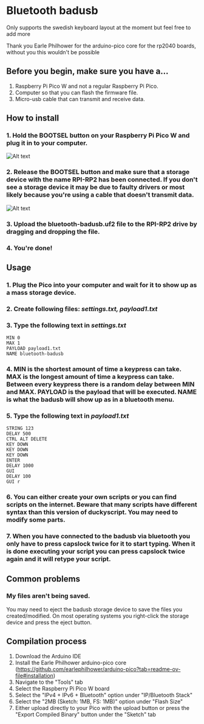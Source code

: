 # Bluetooth badusb
Only supports the swedish keyboard layout at the moment but feel free to add more

Thank you Earle Philhower for the arduino-pico core for the rp2040 boards, without you this wouldn't be possible

## Before you begin, make sure you have a...
1. Raspberry Pi Pico W and not a regular Raspberry Pi Pico.
2. Computer so that you can flash the firmware file.
3. Micro-usb cable that can transmit and receive data.

## How to install
### 1. Hold the BOOTSEL button on your Raspberry Pi Pico W and plug it in to your computer.
![Alt text](https://www.petecodes.co.uk/wp-content/uploads/2022/07/20220706_1206182-5.jpg " ")
### 2. Release the BOOTSEL button and make sure that a storage device with the name RPI-RP2 has been connected. If you don't see a storage device it may be due to faulty drivers or most likely because you're using a cable that doesn't transmit data.
![Alt text](https://startingelectronics.org/tutorials/raspberry-PI/easiest-way-to-start-using-a-raspberry-PI-pico/pico-folder-windows.jpg " ")
### 3. Upload the bluetooth-badusb.uf2 file to the RPI-RP2 drive by dragging and dropping the file.
### 4. You're done!
## Usage
### 1. Plug the Pico into your computer and wait for it to show up as a mass storage device.
### 2. Create following files: *settings.txt, payload1.txt*
### 3. Type the following text in *settings.txt*
```
MIN 0
MAX 1
PAYLOAD payload1.txt
NAME bluetooth-badusb
```
### 4. MIN is the shortest amount of time a keypress can take. MAX is the longest amount of time a keypress can take. Between every keypress there is a random delay between MIN and MAX. PAYLOAD is the payload that will be executed. NAME is what the badusb will show up as in a bluetooth menu.
### 5. Type the following text in *payload1.txt*
```
STRING 123
DELAY 500
CTRL ALT DELETE
KEY DOWN
KEY DOWN
KEY DOWN
ENTER
DELAY 1000
GUI
DELAY 100
GUI r
```
### 6. You can either create your own scripts or you can find scripts on the internet. Beware that many scripts have different syntax than this version of duckyscript. You may need to modify some parts.
### 7. When you have connected to the badusb via bluetooth you only have to press capslock twice for it to start typing. When it is done executing your script you can press capslock twice again and it will retype your script.

## Common problems
### My files aren't being saved.
You may need to eject the badusb storage device to save the files you created/modified. On most operating systems you right-click the storage device and press the eject button. 
## Compilation process
1. Download the Arduino IDE
2. Install the Earle Philhower arduino-pico core (https://github.com/earlephilhower/arduino-pico?tab=readme-ov-file#installation)
3. Navigate to the "Tools" tab
4. Select the Raspberry Pi Pico W board
5. Select the "IPv4 + IPv6 + Bluetooth" option under "IP/Bluetooth Stack"
6. Select the "2MB (Sketch: 1MB, FS: 1MB)" option under "Flash Size"
7. Either upload directly to your Pico with the upload button or press the "Export Compiled Binary" button under the "Sketch" tab
